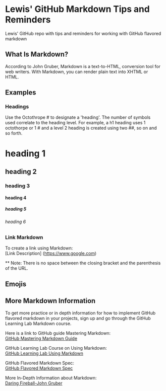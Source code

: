# Lewis' GitHub Markdown Tips and Reminders
Lewis' GitHub repo with tips and reminders for working with GitHub flavored markdown

## What Is Markdown?

According to John Gruber, Markdown is a text-to-HTML, conversion tool for web writers.
With Markdown, you can render plain text into XHTML or HTML.

## Examples

### Headings
Use the Octothrope # to designate a 'heading'.
The number of symbols used correlate to the heading level. For example, a h1 heading uses 1 octothorpe or 1 # and a level 2 heading is created using two ##, so on and so forth.

# heading 1<br>
## heading 2<br>
### heading 3<br>
#### heading 4<br>
##### heading 5<br>
###### heading 6<br>

### Link Markdown
To create a link using Markdown:<br>
[Link Description] (https://www.google.com)<br>

** Note: There is no space between the closing bracket and the parenthesis of the URL.



## Emojis


## More Markdown Information

To get more practice or in depth information for how to implement GitHub flavored markdown in your projects, sign up and go through the GitHub Learning Lab Markdown course.

Here is a link to GitHub guide Mastering Markdown:<br>
[GitHub Mastering Markdown Guide](https://guides.github.com/features/mastering-markdown/)

GitHub Learning Lab Course on Using Markdown:<br>
[GitHub Learning Lab Using Markdown](https://lab.github.com/githubtraining/communicating-using-markdown)

GitHub Flavored Markdown Spec:<br>
[GitHub Flavored Markdown Spec](https://github.github.com/gfm/)

More In-Depth Information about Markdown:<br>
[Daring Fireball-John Gruber](https://daringfireball.net/projects/markdown/)
